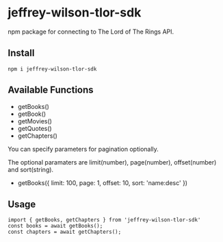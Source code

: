 # jeffrey-wilson-tlor-sdk
npm package for connecting to The Lord of The Rings API.

## Install
```
npm i jeffrey-wilson-tlor-sdk
```
## Available Functions
* getBooks()
* getBook()
* getMovies()
* getQuotes()
* getChapters()
  
You can specify parameters for pagination optionally.

The optional paramaters are limit(number), page(number), offset(number) and sort(string).
* getBooks({ limit: 100, page: 1, offset: 10, sort: 'name:desc' })

## Usage
```
import { getBooks, getChapters } from 'jeffrey-wilson-tlor-sdk'
const books = await getBooks();
const chapters = await getChapters();
```
